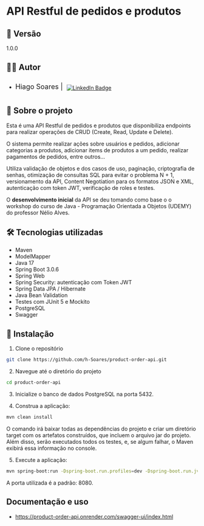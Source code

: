 # API Restful de pedidos e produtos

## 📌 Versão
1.0.0

## 👨‍💻 Autor
* <div style="display: flex; align-items: center;">
    <p style="margin: 0; font-size: 18px;">Hiago Soares | </p>
    <a href="https://www.linkedin.com/in/hiago-soares-96840a271/" style="margin: 10px; margin-top: 15px">
        <img src="https://img.shields.io/badge/LinkedIn-0077B5?style=for-the-badge&logo=linkedin&logoColor=white" alt="LinkedIn Badge">
    </a>
</div>

## 🔎 Sobre o projeto
Esta é uma API Restful de pedidos e produtos que disponibiliza endpoints para realizar operações de CRUD (Create, Read, Update e Delete).

O sistema permite realizar ações sobre usuários e pedidos, adicionar categorias a produtos, adicionar items de produtos a um pedido, realizar pagamentos de pedidos, entre outros...

Utiliza validação de objetos e dos casos de uso, paginação, criptografia de senhas, otimização de consultas SQL para evitar o problema N + 1, versionamento da API, Content Negotiation para os formatos JSON e XML, autenticação com token JWT, verificação de roles e testes.


O **desenvolvimento inicial** da API se deu tomando como base o o workshop do curso de Java - Programação Orientada a Objetos (UDEMY) do professor Nélio Alves.

## 🛠️ Tecnologias utilizadas
* Maven
* ModelMapper
* Java 17
* Spring Boot 3.0.6
* Spring Web
* Spring Security: autenticação com Token JWT
* Spring Data JPA / Hibernate
* Java Bean Validation
* Testes com JUnit 5 e Mockito
* PostgreSQL
* Swagger

## 🔧 Instalação

1. Clone o repositório

````bash
git clone https://github.com/h-Soares/product-order-api.git
````

2. Navegue até o diretório do projeto

```bash
cd product-order-api
```

3. Inicialize o banco de dados PostgreSQL na porta 5432.

4. Construa a aplicação:
```bash
mvn clean install
```
O comando irá baixar todas as dependências do projeto e criar um diretório target com os artefatos construídos, que incluem o arquivo jar do projeto. Além disso, serão executados todos os testes, e, se algum falhar, o Maven exibirá essa informação no console.

5. Execute a aplicação:
```bash
mvn spring-boot:run -Dspring-boot.run.profiles=dev -Dspring-boot.run.jvmArguments="-DPOSTGRES_DB=NOME_BANCO -DPOSTGRES_USER=SEU_USER -DPOSTGRES_PASSWORD=SUA_SENHA -DSECRET_KEY=SUA_CHAVE"
```
A porta utilizada é a padrão: 8080.

## Documentação e uso
* https://product-order-api.onrender.com/swagger-ui/index.html